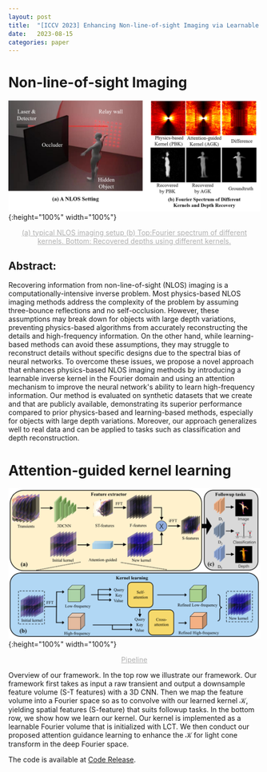 ```yaml
---
layout: post
title:  "[ICCV 2023] Enhancing Non-line-of-sight Imaging via Learnable Inverse Kernel and Attention Mechanisms"
date:   2023-08-15
categories: paper
---
```


<script type="text/x-mathjax-config">
  MathJax.Hub.Config({
    tex2jax: {
      inlineMath: [ ['$','$'], ["\\(","\\)"] ],
      processEscapes: true
    }
  });
</script>
<script type="text/javascript"
        src="https://cdn.mathjax.org/mathjax/latest/MathJax.js?config=TeX-AMS-MML_HTMLorMML">
</script>
# Non-line-of-sight Imaging


![tt](/assets/Attention_image/teaser.png " "){:height="100%" width="100%"}
<center style="font-size:14px;color:#B0B0B0;text-decoration:underline">(a) typical NLOS imaging setup (b) Top:Fourier spectrum of different kernels. Bottom: Recovered depths using different kernels.  </center>



## Abstract:
 Recovering information from non-line-of-sight (NLOS) imaging is a computationally-intensive inverse problem. Most physics-based NLOS imaging methods address the complexity of the problem by assuming three-bounce reflections and no self-occlusion. However, these assumptions may break down for objects with large depth variations, preventing physics-based algorithms from accurately reconstructing the details and high-frequency information. On the other hand, while learning-based methods can avoid these assumptions, they may struggle to reconstruct details without specific designs due to the spectral bias of neural networks. To overcome these issues, we propose a novel approach that enhances physics-based NLOS imaging methods by introducing a learnable inverse kernel in the Fourier domain and using an attention mechanism to improve the neural network's ability to learn high-frequency information. Our method is evaluated on synthetic datasets that we create and that are publicly available, demonstrating its superior performance compared to prior physics-based and learning-based methods, especially for objects with large depth variations. Moreover, our approach generalizes well to real data and can be applied to tasks such as classification and depth reconstruction.



# Attention-guided kernel learning

![c](/assets/Attention_image/pp.png "Pipeline of Attention-guided kernel learning"){:height="100%" width="100%"}
<center style="font-size:14px;color:#B0B0B0;text-decoration:underline">Pipeline</center> 

Overview of our framework. In the top row we illustrate our framework. Our framework first takes as input a raw transient and output a downsample feature volume (S-T features) with a 3D CNN. Then we map the feature volume into a Fourier space so as to convolve with our learned kernel $\mathcal{K}$, yielding spatial features (S-feature) that suits followup tasks. In the bottom row, we show how we learn our kernel. Our kernel is implemented as a learnable Fourier volume that is initialized with LCT. We then conduct our proposed attention guidance learning to enhance the $\mathcal{K}$ for light cone transform in the deep Fourier space.

<!-- ![cc](/assets/OIvOC_images/resultsGalleryWithBar.jpg "Reconstruction evaluation using transients measured from our calibrated NLOS imaging system"){:height="100%" width="100%"}
<center style="font-size:14px;color:#B0B0B0;text-decoration:underline">Reconstruction evaluation using transients measured from our calibrated NLOS imaging system</center> -->
The code is available at [Code Release][code].

<!-- [arXiv]: https://arxiv.org/abs/2101.00373 -->
[code]: https://github.com/SHTCyuyh/Nlos_Learnable_Inverse_Kernel/tree/main

